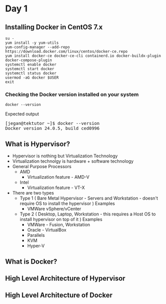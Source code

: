 # Day 1

## Installing Docker in CentOS 7.x
```
su -
yum install -y yum-utils
yum-config-manager --add-repo https://download.docker.com/linux/centos/docker-ce.repo
yum install docker-ce docker-ce-cli containerd.io docker-buildx-plugin docker-compose-plugin
systemctl enable docker
systemctl start docker
systemctl status docker
usermod -aG docker $USER
exit
```

### Checking the Docker version installed on your system
```
docker --version
```

Expected output
<pre>
[jegan@tektutor ~]$ docker --version
Docker version 24.0.5, build ced0996
</pre>

## What is Hypervisor?
- Hypervisor is nothing but Virtualization Technology
- Virtualization technolgy is hardware + software technology
- General Purpose Processors
  - AMD
    - Virtualization feature - AMD-V
  - Intel
    - Virtualization feature - VT-X
- There are two types
  - Type 1 ( Bare Metal Hypervisor  - Servers and Workstation - doesn't require OS to install the hypervisor )
    Examples
    - VMWare vSphere/vCenter
  - Type 2 ( Desktop, Laptop, Workstation - this requires a Host OS to install hypervisor on top of it )
    Examples
    - VMWare - Fusion, Workstation
    - Oracle - VirtualBox
    - Parallels
    - KVM
    - Hyper-V
## What is Docker?

## High Level Architecture of Hypervisor

## High Level Architecture of Docker


